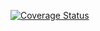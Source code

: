 [![Coverage Status](https://coveralls.io/repos/github/Fedorusita/lab-05/badge.svg?branch=main)](https://coveralls.io/github/Fedorusita/lab-05?branch=main)

